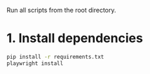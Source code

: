 Run all scripts from the root directory.

# 1. Install dependencies
```bash
pip install -r requirements.txt
playwright install
```